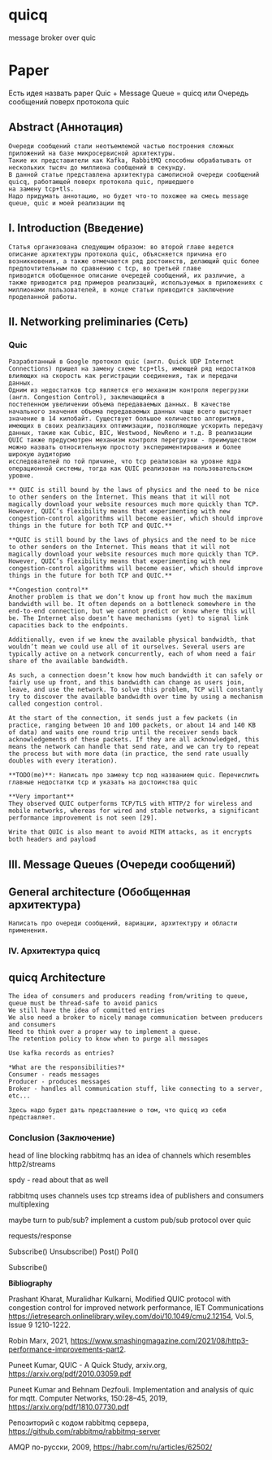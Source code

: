 # quicq
message broker over quic



# Paper

Есть идея назвать paper Quic + Message Queue = quicq или Очередь сообщений поверх протокола quic  

## Abstract (Аннотация)
    Очереди сообщений стали неотъемлемой частью построения сложных приложений на базе микросервисной архитектуры.
    Такие их представители как Kafka, RabbitMQ способны обрабатывать от нескольких тысяч до миллиона сообщений в секунду. 
    В данной статье представлена архитектура самописной очереди сообщений quicq, работающей поверх протокола quic, пришедшего 
    на замену tcp+tls. 
    Надо придумать аннотацию, но будет что-то похожее на смесь message queue, quic и моей реализации mq

## I. Introduction (Введение)
    

    Статья организована следующим образом: во второй главе ведется описание архитектуры протокола quic, объясняется причина его возникновения, а также отмечается ряд достоинств, делающий quic более предпочтительным по сравнению с tcp, во третьей главе 
    приводится обобщенное описание очередей сообщений, их различие, а также приводится ряд примеров реализаций, используемых в приложениях с миллионами пользователей, в конце статьи приводится заключение проделанной работы.  

## II. Networking preliminaries (Сеть)

### Quic
    Разработанный в Google протокол quic (англ. Quick UDP Internet Connections) пришел на замену схеме tcp+tls, имеющей ряд недостатков влияющих на скорость как регистрации соединения, так и передачи данных. 
    Одним из недостатков tcp является его механизм контроля перегрузки (англ. Congestion Control), заключающийся в 
    постепенном увеличении объема передаваемых данных. В качестве начального значения объема передаваемых данных чаще всего выступает значение в 14 килобайт. Существует большое количество алгоритмов, имеющих в своих реализациях оптимизации, позволяющие ускорить передачу данных, такие как Cubic, BIC, Westwood, NewReno и т.д. В реализации QUIC также предусмотрен механизм контроля перегрузки - преимуществом можно назвать относительную простоту экспериментирования и более широкую аудиторию 
    исследователей по той причине, что tcp реализован на уровне ядра операционной системы, тогда как QUIC реализован на пользовательском уровне.  

    ** QUIC is still bound by the laws of physics and the need to be nice to other senders on the Internet. This means that it will not magically download your website resources much more quickly than TCP. However, QUIC’s flexibility means that experimenting with new congestion-control algorithms will become easier, which should improve things in the future for both TCP and QUIC.**
    
    **QUIC is still bound by the laws of physics and the need to be nice to other senders on the Internet. This means that it will not magically download your website resources much more quickly than TCP. However, QUIC’s flexibility means that experimenting with new congestion-control algorithms will become easier, which should improve things in the future for both TCP and QUIC.**

    **Congestion control**
    Another problem is that we don’t know up front how much the maximum bandwidth will be. It often depends on a bottleneck somewhere in the end-to-end connection, but we cannot predict or know where this will be. The Internet also doesn’t have mechanisms (yet) to signal link capacities back to the endpoints.

    Additionally, even if we knew the available physical bandwidth, that wouldn’t mean we could use all of it ourselves. Several users are typically active on a network concurrently, each of whom need a fair share of the available bandwidth.

    As such, a connection doesn’t know how much bandwidth it can safely or fairly use up front, and this bandwidth can change as users join, leave, and use the network. To solve this problem, TCP will constantly try to discover the available bandwidth over time by using a mechanism called congestion control.

    At the start of the connection, it sends just a few packets (in practice, ranging between 10 and 100 packets, or about 14 and 140 KB of data) and waits one round trip until the receiver sends back acknowledgements of these packets. If they are all acknowledged, this means the network can handle that send rate, and we can try to repeat the process but with more data (in practice, the send rate usually doubles with every iteration).

    **TODO(me)**: Написать про замену tcp под названием quic. Перечислить главные недостатки tcp и указать на достоинства quic 

    **Very important**
    They observed QUIC outperforms TCP/TLS with HTTP/2 for wireless and mobile networks, whereas for wired and stable networks, a significant performance improvement is not seen [29].

    Write that QUIC is also meant to avoid MITM attacks, as it encrypts both headers and payload

## III. Message Queues (Очереди сообщений) 

## General architecture (Обобщенная архитектура)
    Написать про очереди сообщений, вариации, архитектуру и области применения. 

### IV. Архитектура quicq 

## quicq Architecture
    The idea of consumers and producers reading from/writing to queue, queue must be thread-safe to avoid panics 
    We still have the idea of committed entries
    We also need a broker to nicely manage communication between producers and consumers 
    Need to think over a proper way to implement a queue.
    The retention policy to know when to purge all messages

    Use kafka records as entries?

    *What are the responsibilities?*
    Consumer - reads messages
    Producer - produces messages
    Broker - handles all communication stuff, like connecting to a server, etc...

    Здесь надо будет дать представление о том, что quicq из себя представляет. 

### Conclusion (Заключение)

head of line blocking 
rabbitmq has an idea of channels which resembles http2/streams 

spdy - read about that as well

rabbitmq 
uses channels
uses tcp streams
idea of publishers and consumers
multiplexing  

maybe turn to pub/sub?
implement a custom pub/sub protocol over quic 

requests/response

Subscribe()
Unsubscribe()
Post()
Poll() 

Subscribe()

**Bibliography**

Prashant Kharat, Muralidhar Kulkarni, Modified QUIC protocol with congestion control for improved network performance, IET Communications https://ietresearch.onlinelibrary.wiley.com/doi/10.1049/cmu2.12154, Vol.5, Issue 9 1210-1222.

Robin Marx, 2021, https://www.smashingmagazine.com/2021/08/http3-performance-improvements-part2.

Puneet Kumar, QUIC - A Quick Study, arxiv.org, https://arxiv.org/pdf/2010.03059.pdf

Puneet Kumar and Behnam Dezfouli. Implementation and analysis of quic for mqtt.
Computer Networks, 150:28–45, 2019, https://arxiv.org/pdf/1810.07730.pdf

Репозиторий с кодом rabbitmq сервера, https://github.com/rabbitmq/rabbitmq-server

AMQP по-русски, 2009, https://habr.com/ru/articles/62502/ 

